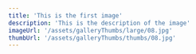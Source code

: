 ```yaml
---
title: 'This is the first image'
description: 'This is the description of the image'
imageUrl: '/assets/galleryThumbs/large/08.jpg'
thumbUrl: '/assets/galleryThumbs/thumbs/08.jpg'
---
```


